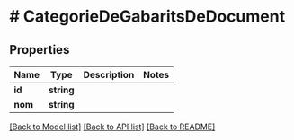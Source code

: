 # # CategorieDeGabaritsDeDocument

## Properties

Name | Type | Description | Notes
------------ | ------------- | ------------- | -------------
**id** | **string** |  |
**nom** | **string** |  |

[[Back to Model list]](../../README.md#models) [[Back to API list]](../../README.md#endpoints) [[Back to README]](../../README.md)
